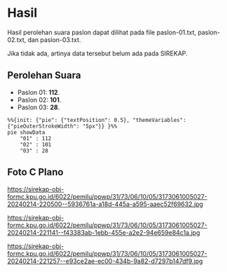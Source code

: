 # Hasil

Hasil perolehan suara paslon dapat dilihat pada file paslon-01.txt, paslon-02.txt, dan paslon-03.txt.

Jika tidak ada, artinya data tersebut belum ada pada SIREKAP.

## Perolehan Suara

 * Paslon 01: **112**.
 * Paslon 02: **101**.
 * Paslon 03: **28**.

```mermaid
%%{init: {"pie": {"textPosition": 0.5}, "themeVariables": {"pieOuterStrokeWidth": "5px"}} }%%
pie showData
    "01" : 112
    "02" : 101
    "03" : 28
```
## Foto C Plano

https://sirekap-obj-formc.kpu.go.id/6022/pemilu/ppwp/31/73/06/10/05/3173061005027-20240214-220500--5936761a-a18d-445a-a595-aaec52f69632.jpg

https://sirekap-obj-formc.kpu.go.id/6022/pemilu/ppwp/31/73/06/10/05/3173061005027-20240214-221141--f43383ab-1ebb-455e-a2e2-94e659e84c1a.jpg

https://sirekap-obj-formc.kpu.go.id/6022/pemilu/ppwp/31/73/06/10/05/3173061005027-20240214-221257--e93ce2ae-ec00-434b-9a82-d7297b147df9.jpg
